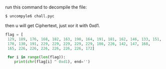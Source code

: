 run this command to decompile the file:

```bash
$ uncompyle6 chall.pyc 
```

then u will get Ciphertext, just xor it with 0xd1. 

```python
flag = [
 129, 189, 176, 168, 182, 163, 190, 164, 191, 181, 162, 146, 133, 151, 
 170, 130, 191, 229, 229, 229, 229, 229, 186, 226, 142, 147, 168, 
 165, 226, 226, 226, 226, 226, 226, 172]

 for i in range(len(flag)):
 	print(chr(flag[i] ^ 0xd1), end='')
```
